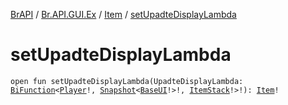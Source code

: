 [BrAPI](../../index.md) / [Br.API.GUI.Ex](../index.md) / [Item](index.md) / [setUpadteDisplayLambda](./set-upadte-display-lambda.md)

# setUpadteDisplayLambda

`open fun setUpadteDisplayLambda(UpadteDisplayLambda: `[`BiFunction`](https://docs.oracle.com/javase/8/docs/api/java/util/function/BiFunction.html)`<`[`Player`](https://hub.spigotmc.org/javadocs/spigot/org/bukkit/entity/Player.html)`!, `[`Snapshot`](../-snapshot/index.md)`<`[`BaseUI`](../-base-u-i/index.md)`!>!, `[`ItemStack`](https://hub.spigotmc.org/javadocs/spigot/org/bukkit/inventory/ItemStack.html)`!>!): `[`Item`](index.md)`!`
